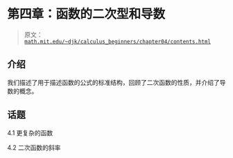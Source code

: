 # 第四章：函数的二次型和导数

> 原文： [`math.mit.edu/~djk/calculus_beginners/chapter04/contents.html`](http://math.mit.edu/~djk/calculus_beginners/chapter04/contents.html)

## 介绍

我们描述了用于描述函数的公式的标准结构，回顾了二次函数的性质，并介绍了导数的概念。

## 话题

4.1 更复杂的函数

4.2 二次函数的斜率